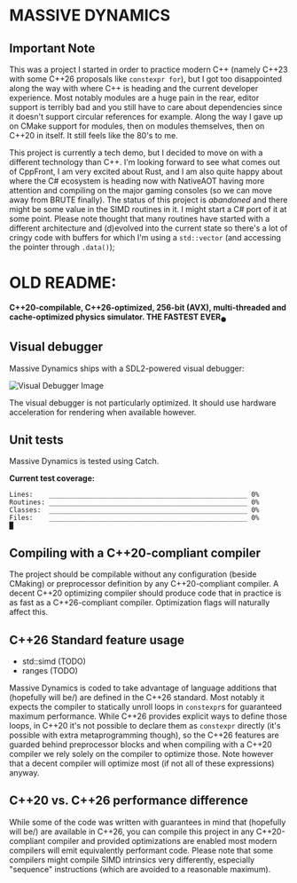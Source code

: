 ﻿# MASSIVE DYNAMICS

## Important Note

This was a project I started in order to practice modern C\++ (namely C\++23 with some C\++26 proposals like `constexpr for`), but I got too disappointed along the way with where C\++ is heading and the current developer experience. Most notably modules are a huge pain in the rear, editor support is terribly bad and you still have to care about dependencies since it doesn't support circular references for example. Along the way I gave up on CMake support for modules, then on modules themselves, then on C\++20 in itself. It still feels like the 80's to me.

This project is currently a tech demo, but I decided to move on with a different technology than C\++. I'm looking forward to see what comes out of CppFront, I am very excited about Rust, and I am also quite happy about where the C# ecosystem is heading now with NativeAOT having more attention and compiling on the major gaming consoles (so we can move away from BRUTE finally). The status of this project is *abandoned* and there might be some value in the SIMD routines in it. I might start a C# port of it at some point. Please note thought that many routines have started with a different architecture and (d)evolved into the current state so there's a lot of cringy code with buffers for which I'm using a `std::vector` (and accessing the pointer through `.data()`);

# OLD README:

**C\++20-compilable, C\++26-optimized, 256-bit (AVX), multi-threaded and cache-optimized physics simulator. THE FASTEST EVER<sub>●</sub>**

## Visual debugger

Massive Dynamics ships with a SDL2-powered visual debugger:

![Visual Debugger Image](visual_debugger.png)

The visual debugger is not particularly optimized. It should use hardware acceleration for rendering when available however.

## Unit tests

Massive Dynamics is tested using Catch.

**Current test coverage:**

```
Lines:    __________________________________________________ 0%
Routines: __________________________________________________ 0%
Classes:  __________________________________________________ 0%
Files:    __________________________________________________ 0%
█
```

## Compiling with a C\++20-compliant compiler

The project should be compilable without any configuration (beside CMaking) or preprocessor definition by any C\++20-compliant compiler. A decent C\++20 optimizing compiler should produce code that in practice is as fast as a C\++26-compliant compiler. Optimization flags will naturally affect this.

## C\++26 Standard feature usage

- std::simd (TODO)
- ranges (TODO)

Massive Dynamics is coded to take advantage of language additions that (hopefully will be/) are defined in the C\++26 standard. Most notably it expects the compiler to statically unroll loops in `constexpr`s for guaranteed maximum performance. While C\++26 provides explicit ways to define those loops, in C\++20 it's not possible to declare them as `constexpr` directly (it's possible with extra metaprogramming though), so the C\++26 features are guarded behind preprocessor blocks and when compiling with a C\++20 compiler we rely solely on the compiler to optimize those. Note however that a decent compiler will optimize most (if not all of these expressions) anyway.

## C\++20 vs. C\++26 performance difference

While some of the code was written with guarantees in mind that (hopefully will be/) are available in C\++26, you can compile this project in any C\++20-compliant compiler and provided optimizations are enabled most modern compilers will emit equivalently performant code. Please note that some compilers might compile SIMD intrinsics very differently, especially "sequence" instructions (which are avoided to a reasonable maximum).